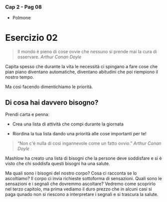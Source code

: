### Cap 2 - Pag 08

- Polmone

# Esercizio 02

> Il mondo è pieno di cose ovvie che nessuno si prende mai la cura di osservare.
> _Arthur Conan Doyle_

Capita spesso che durante la vita le necessità ci spingano a fare cose che pian piano diventano automatiche, diventano abitudini che poi riempiono il nostro tempo.

Ma così facendo dimentichiamo le priorità.

## Di cosa hai davvero bisogno?

Prendi carta e penna:

- Crea una lista di attività che compi durante la giornata

- Riordina la tua lista dando una priorità alle cose importanti per te!

> “Non c'è nulla di così ingannevole come un fatto ovvio.”
> _Arthur Conan Doyle_

Mashlow ha creato una lista di bisogni che la persone deve soddisfare e si è visto che chi soddisfa questi bisogni ha una salute.

Ma quali sono i bisogni del nostro corpo? Cosa ci racconta se lo ascoltiamo? Il corpo ci invia richieste sottoforma di sensazioni. Quali sono le sensazioni e i segnali che dovremmo ascoltare? Vedremo come scoprirlo nel terzo capitolo, ma prima vediamo il duro prezzo che in alcuni casi si paga qunado non si riescono a interpretare i segnali e si trascura la salute.

<!--stackedit_data:
eyJoaXN0b3J5IjpbLTIyODU1ODgxMywtMTc3NzM1NTM4NSwxMj
M1NzY1NDI1XX0=
-->
